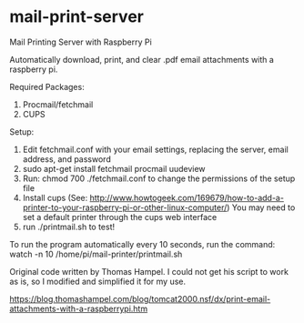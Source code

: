 # mail-print-server
Mail Printing Server with Raspberry Pi

Automatically download, print, and clear .pdf email attachments with a raspberry pi.

Required Packages:

1. Procmail/fetchmail
2. CUPS
     
Setup:

1. Edit fetchmail.conf with your email settings, replacing the server, email address, and password
2. sudo apt-get install fetchmail procmail uudeview
3. Run: chmod 700 ./fetchmail.conf to change the permissions of the setup file
4. Install cups (See: http://www.howtogeek.com/169679/how-to-add-a-printer-to-your-raspberry-pi-or-other-linux-computer/)
      You may need to set a default printer through the cups web interface
5. run ./printmail.sh to test!
     
To run the program automatically every 10 seconds, run the command:
     watch -n 10 /home/pi/mail-printer/printmail.sh







Original code written by Thomas Hampel.  I could not get his script to work as is, so I modified and simplified it for my use.

https://blog.thomashampel.com/blog/tomcat2000.nsf/dx/print-email-attachments-with-a-raspberrypi.htm

